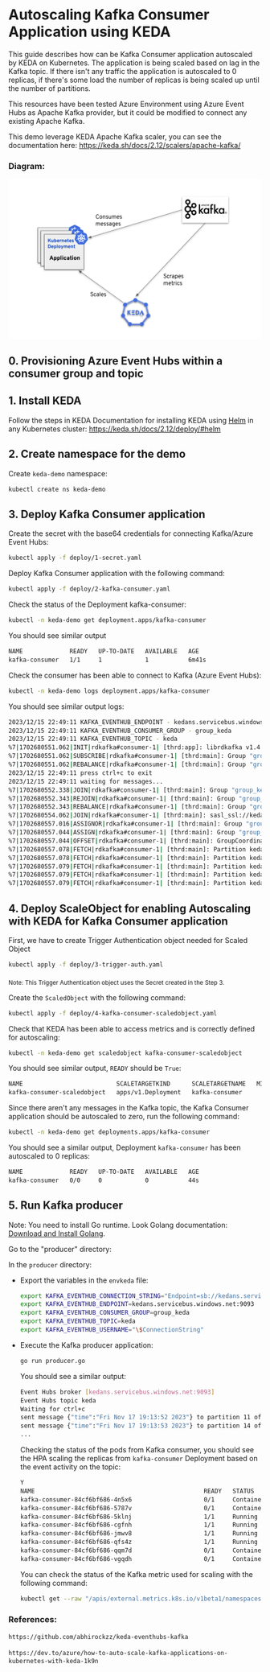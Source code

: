 # Autoscaling Kafka Consumer Application using KEDA

This guide describes how can be Kafka Consumer application autoscaled by KEDA on Kubernetes. The application is being scaled based on lag in the Kafka topic. If there isn't any traffic the application is autoscaled to 0 replicas, if there's some load the number of replicas is being scaled up until the number of partitions.

This resources have been tested Azure Environment using Azure Event Hubs as Apache Kafka provider, but it could be modified to connect any existing Apache Kafka.

This demo leverage KEDA Apache Kafka scaler, you can see the documentation here: https://keda.sh/docs/2.12/scalers/apache-kafka/

### Diagram:
![Diagram](images/diagram.png?raw=true "Autoscaling of Kafka Consumer application")

## 0. Provisioning Azure Event Hubs within a consumer group and topic

## 1. Install KEDA

Follow the steps in KEDA Documentation for installing KEDA using [Helm](https://helm.sh/) in any Kubernetes cluster: https://keda.sh/docs/2.12/deploy/#helm 

## 2. Create namespace for the demo
Create `keda-demo` namespace:
```bash
kubectl create ns keda-demo
```

## 3. Deploy Kafka Consumer application

Create the secret with the base64 credentials for connecting Kafka/Azure Event Hubs:
```bash
kubectl apply -f deploy/1-secret.yaml
```

Deploy Kafka Consumer application with the following command:
```bash
kubectl apply -f deploy/2-kafka-consumer.yaml
```
Check the status of the Deployment kafka-consumer:
```bash
kubectl -n keda-demo get deployment.apps/kafka-consumer
```

You should see similar output
```bash
NAME             READY   UP-TO-DATE   AVAILABLE   AGE
kafka-consumer   1/1     1            1           6m41s
```

Check the consumer has been able to connect to Kafka (Azure Event Hubs):
```bash
kubectl -n keda-demo logs deployment.apps/kafka-consumer
```
You should see similar output logs:
```bash
2023/12/15 22:49:11 KAFKA_EVENTHUB_ENDPOINT - kedans.servicebus.windows.net:9093
2023/12/15 22:49:11 KAFKA_EVENTHUB_CONSUMER_GROUP - group_keda
2023/12/15 22:49:11 KAFKA_EVENTHUB_TOPIC - keda
%7|1702680551.062|INIT|rdkafka#consumer-1| [thrd:app]: librdkafka v1.4.0 (0x10400ff) rdkafka#consumer-1 initialized (builtin.features gzip,snappy,ssl,sasl,regex,lz4,sasl_plain,sasl_scram,plugins,zstd,sasl_oauthbearer, STATIC_LINKING CC GXX PKGCONFIG INSTALL GNULD LDS LIBDL PLUGINS ZLIB SSL ZSTD HDRHISTOGRAM SYSLOG SNAPPY SOCKEM SASL_SCRAM SASL_OAUTHBEARER CRC32C_HW, debug 0x2000)
%7|1702680551.062|SUBSCRIBE|rdkafka#consumer-1| [thrd:main]: Group "group_keda": subscribe to new subscription of 1 topics (join state init)
%7|1702680551.062|REBALANCE|rdkafka#consumer-1| [thrd:main]: Group "group_keda" is rebalancing in state init (join-state init) without assignment: unsubscribe
2023/12/15 22:49:11 press ctrl+c to exit
2023/12/15 22:49:11 waiting for messages...
%7|1702680552.338|JOIN|rdkafka#consumer-1| [thrd:main]: Group "group_keda": postponing join until up-to-date metadata is available
%7|1702680552.343|REJOIN|rdkafka#consumer-1| [thrd:main]: Group "group_keda": subscription updated from metadata change: rejoining group
%7|1702680552.343|REBALANCE|rdkafka#consumer-1| [thrd:main]: Group "group_keda" is rebalancing in state up (join-state init) without assignment: group rejoin
%7|1702680554.062|JOIN|rdkafka#consumer-1| [thrd:main]: sasl_ssl://kedans.servicebus.windows.net:9093/0: Joining group "group_keda" with 1 subscribed topic(s)
%7|1702680557.016|ASSIGNOR|rdkafka#consumer-1| [thrd:main]: Group "group_keda": "range" assignor run for 1 member(s)
%7|1702680557.044|ASSIGN|rdkafka#consumer-1| [thrd:main]: Group "group_keda": new assignment of 20 partition(s) in join state wait-assign-rebalance_cb
%7|1702680557.044|OFFSET|rdkafka#consumer-1| [thrd:main]: GroupCoordinator/0: Fetch committed offsets for 20/20 partition(s)
%7|1702680557.078|FETCH|rdkafka#consumer-1| [thrd:main]: Partition keda [0] start fetching at offset 386
%7|1702680557.078|FETCH|rdkafka#consumer-1| [thrd:main]: Partition keda [1] start fetching at offset 320
%7|1702680557.079|FETCH|rdkafka#consumer-1| [thrd:main]: Partition keda [2] start fetching at offset 265
%7|1702680557.079|FETCH|rdkafka#consumer-1| [thrd:main]: Partition keda [3] start fetching at offset 257
%7|1702680557.079|FETCH|rdkafka#consumer-1| [thrd:main]: Partition keda [4] start fetching at offset 327

```

## 4. Deploy ScaleObject for enabling Autoscaling with KEDA for Kafka Consumer application

First, we have to create Trigger Authentication object needed for Scaled Object
```bash
kubectl apply -f deploy/3-trigger-auth.yaml
```
<sub>Note: This Trigger Authentication object uses the Secret created in the Step 3.</sub>

Create the `ScaledObject` with the following command:
```bash
kubectl apply -f deploy/4-kafka-consumer-scaledobject.yaml
```

Check that KEDA has been able to access metrics and is correctly defined for autoscaling:
```bash
kubectl -n keda-demo get scaledobject kafka-consumer-scaledobject
```
You should see similar output, `READY` should be `True`:
```bash
NAME                          SCALETARGETKIND      SCALETARGETNAME   MIN   MAX   TRIGGERS   AUTHENTICATION               READY   ACTIVE   FALLBACK   PAUSED    AGE
kafka-consumer-scaledobject   apps/v1.Deployment   kafka-consumer                kafka      eventhub-kafka-triggerauth   True    True     False      Unknown   66s
```
Since there aren't any messages in the Kafka topic, the Kafka Consumer application should be autoscaled to zero, run the following command:
```bash
kubectl -n keda-demo get deployments.apps/kafka-consumer
```
You should see a similar output, Deployment `kafka-consumer` has been autoscaled to 0 replicas:
```bash
NAME             READY   UP-TO-DATE   AVAILABLE   AGE
kafka-consumer   0/0     0            0           44s
```

## 5. Run Kafka producer 

Note: You need to install Go runtime. Look Golang documentation: [Download and Install Golang](https://go.dev/doc/install).

Go to the "producer" directory:

In the `producer` directory:

- Export the variables in the `envkeda` file:

    ```bash
    export KAFKA_EVENTHUB_CONNECTION_STRING="Endpoint=sb://kedans.servicebus.windows.net/;SharedAccessKeyName=RootManageSharedAccessKey;SharedAccessKey=2XFSQIHGEeFzu2iuKK91+8pMNtXufhs/V+AEhOcPdkU="
    export KAFKA_EVENTHUB_ENDPOINT=kedans.servicebus.windows.net:9093
    export KAFKA_EVENTHUB_CONSUMER_GROUP=group_keda
    export KAFKA_EVENTHUB_TOPIC=keda
    export KAFKA_EVENTHUB_USERNAME="\$ConnectionString"
    ```

- Execute the Kafka producer application:
    ```bash
    go run producer.go
    ```

    You should see a similar output:
    ```bash
    Event Hubs broker [kedans.servicebus.windows.net:9093]
    Event Hubs topic keda
    Waiting for ctrl+c
    sent message {"time":"Fri Nov 17 19:13:52 2023"} to partition 11 offset 49
    sent message {"time":"Fri Nov 17 19:13:53 2023"} to partition 14 offset 87
    ...
    ```
    Checking the status of the pods from Kafka consumer, you should see the HPA scaling the replicas from `kafka-consumer` Deployment based on the event activity on the topic:

    ```bash
    Y
    NAME                                               READY   STATUS              RESTARTS   AGE
    kafka-consumer-84cf6bf686-4n5x6                    0/1     ContainerCreating   0          26s
    kafka-consumer-84cf6bf686-5787v                    0/1     ContainerCreating   0          10s
    kafka-consumer-84cf6bf686-5klnj                    1/1     Running             0          11s
    kafka-consumer-84cf6bf686-cgfnh                    1/1     Running             0          26s
    kafka-consumer-84cf6bf686-jmwv8                    1/1     Running             0          20m
    kafka-consumer-84cf6bf686-qfs4z                    1/1     Running             0          10s
    kafka-consumer-84cf6bf686-qqm7d                    0/1     ContainerCreating   0          26s
    kafka-consumer-84cf6bf686-vgqdh                    0/1     ContainerCreating   0          10s
    ```
    You can check the status of the Kafka metric used for scaling with the following command:

    ```bash
    kubectl get --raw "/apis/external.metrics.k8s.io/v1beta1/namespaces/keda-demo/s0-kafka-keda?labelSelector=scaledobject.keda.sh%2Fname%3Dkafka-consumer-scaledobject"
    ```
    
### References:
    https://github.com/abhirockzz/keda-eventhubs-kafka

    https://dev.to/azure/how-to-auto-scale-kafka-applications-on-kubernetes-with-keda-1k9n

